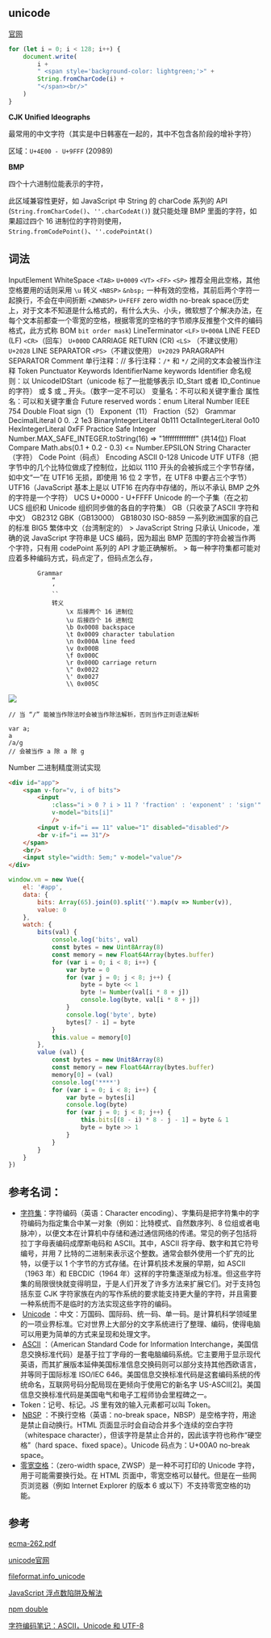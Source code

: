 
## unicode
[官网](https://home.unicode.org/)

```js
for (let i = 0; i < 128; i++) {
	document.write(
		i +
		" <span style='background-color: lightgreen;'>" +
		String.fromCharCode(i) +
		"</span><br/>"
	)
}
```

**CJK Unified Ideographs**
 
 最常用的中文字符（其实是中日韩塞在一起的，其中不包含各阶段的增补字符）
 
 区域：`U+4E00 - U+9FFF` (20989)

**BMP**

 四个十六进制位能表示的字符，
 
 此区域兼容性更好，如 JavaScript 中 String 的 charCode 系列的 API (`String.fromCharCode()`、`''.charCodeAt()`) 就只能处理 BMP 里面的字符，如果超过四个 16 进制位的字符则使用，`String.fromCodePoint()`、`''.codePointAt()`

## 词法

InputElement
	WhiteSpace
		`<TAB>`
			`U+0009`
		`<VT>`
		`<FF>`
		`<SP>`
			推荐全用此空格，其他空格要用的话则采用 `\u` 转义
		`<NBSP>`
			`&nbsp;` 一种有效的空格，其前后两个字符一起换行，不会在中间折断
		`<ZWNBSP>`
			`U+FEFF` zero width no-break space(历史上，对于文本不知道是什么格式的，有什么大头、小头，微软想了个解决办法，在每个文本前都查一个零宽的空格，根据零宽的空格的字节顺序反推整个文件的编码格式，此方式称 BOM `bit order mask`)
	LineTerminator
		`<LF>`
			`U+000A` LINE FEED (LF)
		`<CR>`（回车）
			`U+000D` CARRIAGE RETURN (CR)
		`<LS>` （不建议使用）
			`U+2028` LINE SEPARATOR
		`<PS>`（不建议使用）
			`U+2029` PARAGRAPH SEPARATOR
	Comment
		单行注释：//
		多行注释：`/*` 和 `*/` 之间的文本会被当作注释
	Token
		Punctuator
		Keywords
		IdentifierName
			keywords
			Identifier
				命名规则：以 UnicodeIDStart（unicode 标了一批能够表示 ID_Start 或者 ID_Continue 的字符） 或 $ 或 _ 开头。（数字一定不可以）
				变量名：不可以和关键字重合
				属性名：可以和关键字重合
			Future reserved words：enum
		Literal
			Number
				IEEE 754 Double Float
					sign（1）
					Exponent（11）
					Fraction（52）
				Grammar
					DecimalLiteral
						0
						0.
						.2
						1e3
					BinaryIntegerLiteral
						0b111
					OctalIntegerLiteral
						0o10
					HexIntegerLiteral
						0xFF
				Practice
					Safe Integer 
						Number.MAX_SAFE_INTEGER.toString(16) => "1fffffffffffff" (共14位)
					Float Compare
						Math.abs(0.1 + 0.2 - 0.3) <= Number.EPSILON
		String
			Character（字符）
			Code Point（码点）
			Encoding
				ASCII
					0-128
				Unicode
					UTF
						UTF8（把字节中的几个比特位做成了控制位，比如以 1110 开头的会被拆成三个字节存储，如中文“一”在 UTF16 无损，即使用 16 位 2 字节，在 UTF8 中要占三个字节）
						UTF16（JavaScript 基本上是以 UTF16 在内存中存储的，所以不承认 BMP 之外的字符是一个字符）
				UCS
					U+0000 - U+FFFF
					Unicode 的一个子集（在之初 UCS 组织和 Unicode 组织同步做的各自的字符集）
				GB（只收录了ASCII 字符和中文）
					GB2312
					GBK（GB13000）
					GB18030
				ISO-8859
					一系列欧洲国家的自己的标准
				BIG5
					繁体中文（台湾制定的）
			> JavaScript String 只承认 Unicode，准确的说 JavaScript 字符串是 UCS 编码，因为超出 BMP 范围的字符会被当作两个字符，只有用 codePoint 系列的 API 才能正确解析。
			> 每一种字符集都可能对应着多种编码方式，码点定了，但码点怎么存，
			
			Grammar
				“
				‘
				``
				转义
					\x 后接两个 16 进制位
					\u 后接四个 16 进制位
					\b 0x0008 backspace
					\t 0x0009 character tabulation
					\n 0x000A line feed
					\v 0x000B
					\f 0x000C
					\r 0x000D carriage return
					\" 0x0022
					\' 0x0027
					\\ 0x005C

![](https://cdn.jsdelivr.net/gh/wangchiech/image_store/img/202308251241537.png)

```
// 当 “/” 能被当作除法时会被当作除法解析，否则当作正则语法解析

var a;
a
/a/g
// 会被当作 a 除 a 除 g
```

Number 二进制精度测试实现
```html
<div id="app">
	<span v-for="v, i of bits">
		<input
			:class="i > 0 ? i > 11 ? 'fraction' : 'exponent' : 'sign'"
			v-model="bits[i]"
			/>
		<input v-if="i == 11" value="1" disabled="disabled"/>
		<br v-if="i == 31"/>
	</span>
	<br/>
	<input style="width: 5em;" v-model="value"/>
</div>
```

```js
window.vm = new Vue({
	el: '#app',
	data: {
		bits: Array(65).join(0).split('').map(v => Number(v)),
		value: 0
	},
	watch: {
		bits(val) {
			console.log('bits', val)
			const bytes = new Uint8Array(8)
			const memory = new Float64Array(bytes.buffer)
			for (var i = 0; i < 8; i++) {
				var byte = 0
				for (var j = 0; j < 8; j++) {
					byte = byte << 1
					byte != Number(val[i * 8 + j])
					console.log(byte, val[i * 8 + j])
				}
				console.log('byte', byte)
				bytes[7 - i] = byte
			}
			this.value = memory[0]
		},
		value (val) {
			const bytes = new Unit8Array(8)
			const memory = new Float64Array(bytes.buffer)
			memory[0] = (val)
			console.log('****')
			for (var i = 0; i < 8; i++) {
				var byte = bytes[i]
				console.log(byte)
				for (var j = 0; j < 8; j++) {
					this.bits[(8 - i) * 8 - j - 1] = byte & 1
					byte = byte >> 1
				}	
			}
		}
	}
})
```
## 参考名词：

- [字符集](https://zh.wikipedia.org/zh/%E5%AD%97%E7%AC%A6%E7%BC%96%E7%A0%81)：字符编码（英语：Character encoding）、字集码是把字符集中的字符编码为指定集合中某一对象（例如：比特模式、自然数序列、8 位组或者电脉冲），以便文本在计算机中存储和通过通信网络的传递。常见的例子包括将拉丁字母表编码成摩斯电码和 ASCII。其中，ASCII 将字母、数字和其它符号编号，并用 7 比特的二进制来表示这个整数。通常会额外使用一个扩充的比特，以便于以 1 个字节的方式存储。在计算机技术发展的早期，如 ASCII（1963 年）和 EBCDIC（1964 年）这样的字符集逐渐成为标准。但这些字符集的局限很快就变得明显，于是人们开发了许多方法来扩展它们。对于支持包括东亚 CJK 字符家族在内的写作系统的要求能支持更大量的字符，并且需要一种系统而不是临时的方法实现这些字符的编码。
-  [Unicode](https://zh.wikipedia.org/zh-hans/Unicode) ：中文：万国码、国际码、统一码、单一码。是计算机科学领域里的一项业界标准。它对世界上大部分的文字系统进行了整理、编码，使得电脑可以用更为简单的方式来呈现和处理文字。
-  [ASCII](https://zh.wikipedia.org/wiki/ASCII) ：（American Standard Code for Information Interchange，美国信息交换标准代码）是基于拉丁字母的一套电脑编码系统。它主要用于显示现代英语，而其扩展版本延伸美国标准信息交换码则可以部分支持其他西欧语言，并等同于国际标准 ISO/IEC 646。美国信息交换标准代码是这套编码系统的传统命名，互联网号码分配局现在更倾向于使用它的新名字 US-ASCII[2]。美国信息交换标准代码是美国电气和电子工程师协会里程碑之一。
- Token：记号、标记。JS 里有效的输入元素都可以叫 Token。
-  [NBSP](https://zh.wikipedia.org/wiki/%E4%B8%8D%E6%8D%A2%E8%A1%8C%E7%A9%BA%E6%A0%BC) ：不换行空格（英语：no-break space，NBSP）是空格字符，用途是禁止自动换行。HTML 页面显示时会自动合并多个连续的空白字符（whitespace character），但该字符是禁止合并的，因此该字符也称作“硬空格”（hard space、fixed space）。Unicode 码点为：U+00A0 no-break space。
- [零宽空格](https://zh.wikipedia.org/zh-hans/%E9%9B%B6%E5%AE%BD%E7%A9%BA%E6%A0%BC)：（zero-width space, ZWSP）是一种不可打印的 Unicode 字符，用于可能需要换行处。在 HTML 页面中，零宽空格可以替代。但是在一些网页浏览器（例如 Internet Explorer 的版本 6 或以下）不支持零宽空格的功能。

## 参考

[ecma-262.pdf](https://www.ecma-international.org/publications-and-standards/standards/ecma-262/)

[unicode官网](https://home.unicode.org/)

[fileformat.info_unicode](https://www.fileformat.info/info/unicode/index.htm)

[JavaScript 浮点数陷阱及解法](https://github.com/camsong/blog/issues/9)

[npm double](https://www.npmjs.com/package/double-bits)

[字符编码笔记：ASCII，Unicode 和 UTF-8](http://www.ruanyifeng.com/blog/2007/10/ascii_unicode_and_utf-8.html)